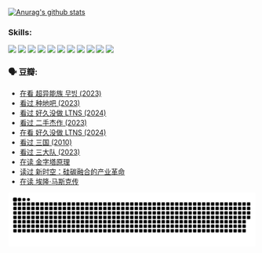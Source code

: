 
[![Anurag's github stats](https://github-readme-stats.vercel.app/api?username=w940853815)](https://github.com/anuraghazra/github-readme-stats)

### Skills:

<code><img height="32" src="https://cdn.jsdelivr.net/npm/simple-icons@v5/icons/python.svg"></code>
<code><img height="32" src="https://cdn.jsdelivr.net/npm/simple-icons@v5/icons/javascript.svg"></code>
<code><img height="32" src="https://cdn.jsdelivr.net/npm/simple-icons@v5/icons/django.svg"></code>
<code><img height="32" src="https://cdn.jsdelivr.net/npm/simple-icons@v5/icons/flask.svg"></code>
<code><img height="32" src="https://cdn.jsdelivr.net/npm/simple-icons@v5/icons/vuetify.svg"></code>
<code><img height="32" src="https://cdn.jsdelivr.net/npm/simple-icons@v5/icons/git.svg"></code>
<code><img height="32" src="https://cdn.jsdelivr.net/npm/simple-icons@v5/icons/docker.svg"></code>
<code><img height="32" src="https://cdn.jsdelivr.net/npm/simple-icons@v5/icons/postgresql.svg"></code>
<code><img height="32" src="https://cdn.jsdelivr.net/npm/simple-icons@v5/icons/elasticsearch.svg"></code>
<code><img height="32" src="https://cdn.jsdelivr.net/npm/simple-icons@v5/icons/macos.svg"></code>
<code><img height="32" src="https://cdn.jsdelivr.net/npm/simple-icons@v5/icons/linux.svg"></code>

### 🗣 豆瓣:

<!-- DOUBAN-ACTIVITIES:START -->
- [在看 超异能族 무빙‎ (2023)](https://www.douban.com/people/136069238/status/4527291077/?_i=08373566)
- [看过 种地吧‎ (2023)](https://www.douban.com/people/136069238/status/4527289637/?_i=08373566)
- [看过 好久没做 LTNS‎ (2024)](https://www.douban.com/people/136069238/status/4527289515/?_i=08373566)
- [看过 二手杰作‎ (2023)](https://www.douban.com/people/136069238/status/4522502716/?_i=08373566)
- [在看 好久没做 LTNS‎ (2024)](https://www.douban.com/people/136069238/status/4521969883/?_i=08373566)
- [看过 三国‎ (2010)](https://www.douban.com/people/136069238/status/4521634661/?_i=08373566)
- [看过 三大队‎ (2023)](https://www.douban.com/people/136069238/status/4510323325/?_i=08373566)
- [在读 金字塔原理](https://www.douban.com/people/136069238/status/4507497587/?_i=08373566)
- [读过 新时空：硅碳融合的产业革命](https://www.douban.com/people/136069238/status/4506659177/?_i=08373566)
- [在读 埃隆·马斯克传](https://www.douban.com/people/136069238/status/4500417190/?_i=08373566)
<!-- DOUBAN-ACTIVITIES:END -->


![Snake animation](https://raw.githubusercontent.com/w940853815/w940853815/output/github-contribution-grid-snake.svg)

<!--
**w940853815/w940853815** is a ✨ _special_ ✨ repository because its `README.md` (this file) appears on your GitHub profile.

Here are some ideas to get you started:

- 🔭 I’m currently working on ...
- 🌱 I’m currently learning ...
- 👯 I’m looking to collaborate on ...
- 🤔 I’m looking for help with ...
- 💬 Ask me about ...
- 📫 How to reach me: ...
- 😄 Pronouns: ...
- ⚡ Fun fact: ...
-->
